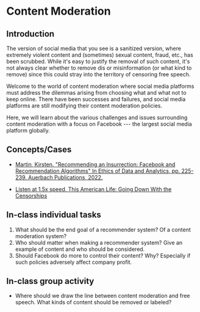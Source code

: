 # Content Moderation

## Introduction

The version of social media that you see is a sanitized version, where extremely violent content and (sometimes) sexual content, fraud, etc., has been scrubbed. While it's easy to justify the removal of such content, it's not always clear whether to remove dis or misinformation (or what kind to remove) since this could stray into the territory of censoring free speech. 

Welcome to the world of content moderation where social media platforms must address the dilemmas arising from choosing what and what not to keep online. There have been successes and failures, and social media platforms are still modifying their content moderation policies.

Here, we will learn about the various challenges and issues surrounding content moderation with a focus on Facebook --- the largest social media platform globally.

## Concepts/Cases

* [Martin, Kirsten. "Recommending an Insurrection: Facebook and Recommendation Algorithms" In Ethics of Data and Analytics, pp. 225-239. Auerbach Publications, 2022.](https://wm.primo.exlibrisgroup.com/permalink/01COWM_INST/g9pr7p/alma991033870654103196)

* [Listen at 1.5x speed, This American Life: Going Down With the Censorships](https://www.thisamericanlife.org/797/what-i-was-thinking-as-we-were-sinking/act-two-28)


## In-class individual tasks

1. What should be the end goal of a recommender system? Of a content moderation system?
2. Who should matter when making a recommender system? Give an example of content and who should be considered.
3. Should Facebook do more to control their content? Why? Especially if such policies adversely affect company profit.

## In-class group activity

* Where should we draw the line between content moderation and free speech. What kinds of content should be removed or labeled?
